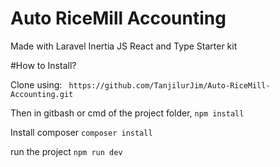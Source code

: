 # Auto RiceMill Accounting
 Made with Laravel Inertia JS React and Type Starter kit

#How to Install?

Clone using: ``` https://github.com/TanjilurJim/Auto-RiceMill-Accounting.git```  

Then in gitbash or cmd of the project folder, ``` npm install ```  

Install composer ``` composer install ```

run the project ``` npm run dev ```





